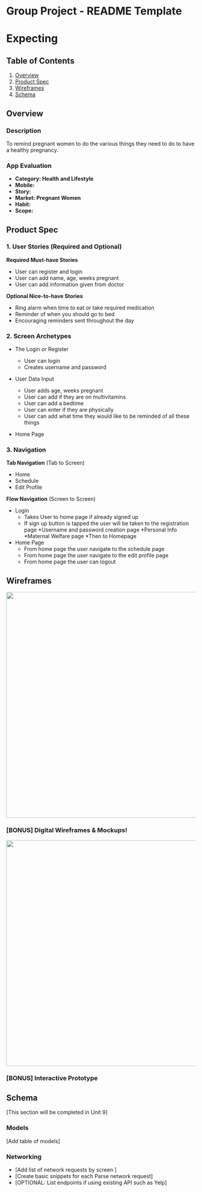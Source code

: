 Group Project - README Template
===

# Expecting

## Table of Contents
1. [Overview](#Overview)
1. [Product Spec](#Product-Spec)
1. [Wireframes](#Wireframes)
2. [Schema](#Schema)

## Overview
### Description

To remind pregnant women to do the various things they need to do to have a healthy pregnancy.

### App Evaluation

- **Category: Health and Lifestyle**
- **Mobile:**
- **Story:**
- **Market: Pregnant Women**
- **Habit:**
- **Scope:**

## Product Spec

### 1. User Stories (Required and Optional)

**Required Must-have Stories**

* User can register and login
* User can add name, age, weeks pregnant
* User can add information given from doctor

**Optional Nice-to-have Stories**

* Ring alarm when time to eat or take required medication
* Reminder of when you should go to bed
* Encouraging reminders sent throughout the day


### 2. Screen Archetypes

* The Login or Register
   * User can login
   * Creates username and password
   
* User Data Input
   * User adds age, weeks pregnant
   * User can add if they are on multivitamins
   * User can add a bedtime
   * User can enter if they are physically
   * User can add what time they would like to be reminded of all these things

* Home Page
   
### 3. Navigation

**Tab Navigation** (Tab to Screen)

* Home
* Schedule
* Edit Profile

**Flow Navigation** (Screen to Screen)

* Login
   * Takes User to home page if already signed up
   * If sign up button is tapped the user will be taken to the registration page
       *Username and password creation page
       *Personal Info
       *Maternal Welfare page
       *Then to Homepage
* Home Page
   * From home page the user navigate to the schedule page
   * From home page the user navigate to the edit profile page
   * From home page the user can logout

## Wireframes

<img src="https://i.imgur.com/41dXEGu.jpg" width=600 >

### [BONUS] Digital Wireframes & Mockups!
<img src="https://i.imgur.com/sB6dYim.png" width=600 >

### [BONUS] Interactive Prototype

## Schema 
[This section will be completed in Unit 9]
### Models
[Add table of models]
### Networking
- [Add list of network requests by screen ]
- [Create basic snippets for each Parse network request]
- [OPTIONAL: List endpoints if using existing API such as Yelp]
